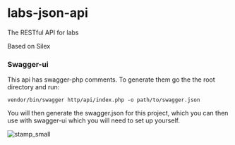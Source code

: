 # labs-json-api
The RESTful API for labs

Based on Silex

### Swagger-ui
This api has swagger-php comments. To generate them go the the root directory and run:

```vendor/bin/swagger http/api/index.php -o path/to/swagger.json```

You will then generate the swagger.json for this project, which you can then use with swagger-ui which you will need to set up yourself.

![stamp_small](https://cloud.githubusercontent.com/assets/980959/9278343/27074a4c-42a8-11e5-8262-89c1d6f2217e.png)
